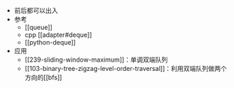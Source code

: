 - 前后都可以出入
- 参考
  - [[queue]]
  - cpp [[adapter#deque]]
  - [[python-deque]]
- 应用
  - [[239-sliding-window-maximum]]：单调双端队列
  - [[103-binary-tree-zigzag-level-order-traversal]]：利用双端队列做两个方向的[[bfs]]